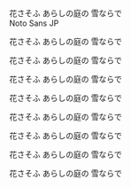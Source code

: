 <link rel="preconnect" href="https://fonts.googleapis.com">
<link rel="preconnect" href="https://fonts.gstatic.com" crossorigin>
<link href="https://fonts.googleapis.com/css2?family=BIZ+UDGothic&family=BIZ+UDMincho&family=BIZ+UDPGothic&family=BIZ+UDPMincho&family=Dela+Gothic+One&family=DotGothic16&family=Hachi+Maru+Pop&family=Hina+Mincho&family=Kaisei+Decol&family=Kaisei+HarunoUmi&family=Kaisei+Opti&family=Kaisei+Tokumin&family=Kiwi+Maru:wght@300&family=Klee+One&family=Kosugi&family=Kosugi+Maru&family=M+PLUS+1+Code:wght@300&family=M+PLUS+1:wght@300&family=M+PLUS+1p:wght@300&family=M+PLUS+2:wght@300&family=M+PLUS+Rounded+1c:wght@300&family=Mochiy+Pop+One&family=Mochiy+Pop+P+One&family=Murecho:wght@300&family=New+Tegomin&family=Noto+Sans+JP:wght@300&family=Noto+Serif+JP:wght@300&family=Potta+One&family=Rampart+One&family=Reggae+One&family=RocknRoll+One&family=Sawarabi+Gothic&family=Shippori+Antique&family=Shippori+Antique+B1&family=Shippori+Mincho&family=Shippori+Mincho+B1&family=Stick&family=Train+One&family=Yomogi&family=Yuji+Boku&family=Yuji+Mai&family=Yuji+Syuku&family=Yusei+Magic&family=Zen+Antique&family=Zen+Antique+Soft&family=Zen+Kaku+Gothic+Antique:wght@300&family=Zen+Kaku+Gothic+New:wght@300&family=Zen+Kurenaido&family=Zen+Maru+Gothic:wght@300&family=Zen+Old+Mincho&display=swap" rel="stylesheet">


<div class="p1">
花さそふ あらしの庭の 雪ならで<br>
<span>Noto Sans JP</span>
</div>

花さそふ あらしの庭の 雪ならで

花さそふ あらしの庭の 雪ならで

花さそふ あらしの庭の 雪ならで

花さそふ あらしの庭の 雪ならで

花さそふ あらしの庭の 雪ならで

花さそふ あらしの庭の 雪ならで

花さそふ あらしの庭の 雪ならで

花さそふ あらしの庭の 雪ならで
